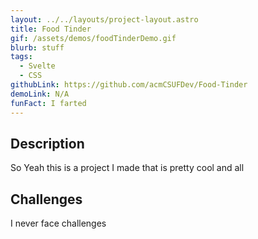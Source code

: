 ```yaml
---
layout: ../../layouts/project-layout.astro
title: Food Tinder
gif: /assets/demos/foodTinderDemo.gif
blurb: stuff
tags:
  - Svelte
  - CSS
githubLink: https://github.com/acmCSUFDev/Food-Tinder
demoLink: N/A
funFact: I farted
---
```


## Description

So Yeah this is a project I made that is pretty cool and all

## Challenges

I never face challenges
